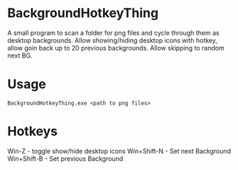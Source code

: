 # BackgroundHotkeyThing
A small program to scan a folder for png files and cycle through them as desktop backgrounds.
Allow showing/hiding desktop icons with hotkey, allow goin back up to 20 previous backgrounds.
Allow skipping to random next BG.

# Usage
```
BackgroundHotkeyThing.exe <path to png files>
```

# Hotkeys
Win-Z - toggle show/hide desktop icons
Win+Shift-N - Set next Background
Win+Shift-B - Set previous Background
